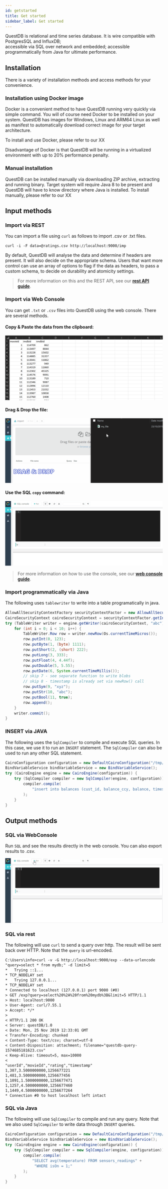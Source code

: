 ```yaml
---
id: getstarted
title: Get started
sidebar_label: Get started
---
```


QuestDB is relational and time series database. It is wire compatible with PostgresSQL and InfluxDB;  
accessible via SQL over network and embedded; accessible programmatically from Java for ultimate performance.

## Installation
There is a variety of installation methods and access methods for your convenience.

### Installation using Docker image

Docker is a convenient method to have QuestDB running very quickly via simple command. You will of course need Docker
to be installed on your system. QuestDB has images for Windows, Linux and ARM64 Linux as well as manifest to automatically
download correct image for your target architecture.

To install and use Docker, please refer to our XX

Disadvantage of Docker is that QuestDB will be running in a virtualized environment with up to 20% performance penalty.

### Manual installation

QuestDB can be installed manually via downloading ZIP archive, extracting and running binary. Target system will require Java 8
to be present and QuestDB will have to know directory where Java is installed. To install manually, please refer to
our XX



## Input methods

### Import via REST
You can import a file using `curl` as follows to import .csv or .txt files.
```shell script
curl -i -F data=@ratings.csv http://localhost:9000/imp
```

By default, QuestDB will analyse the data and determine if headers are present. It will also decide on the 
appropriate schema. Users that want more control can use an array of options to flag if the data as headers, to pass a custom schema,
to decide on durability and atomicity settings. 

> For more information on this and the REST API, see our **[rest API guide](rest.md)**.

### Import via Web Console
You can get `.txt` or `.csv` files into QuestDB using the web console. There are several methods.

#### Copy & Paste the data from the clipboard:

![alt-text](assets/copypaste.gif)

#### Drag & Drop the file:

![alt-text](assets/dragdrop.gif)

#### Use the SQL `copy` command:

![alt-text](assets/copyconsole.gif)

> For more information on how to use the console, see our **[web console guide](console.md)**.

### Import programmatically via Java

The following uses `tablewriter` to write into a table programatically in java.

```java
AllowAllSecurityContextFactory securityContextFactor = new AllowAllSecurityContextFactory();
CairoSecurityContext cairoSecurityContext = securityContextFactor.getInstance("admin");
try (TableWriter writer = engine.getWriter(cairoSecurityContext, "abc")) {
    for (int i = 0; i < 10; i++) {
        TableWriter.Row row = writer.newRow(Os.currentTimeMicros());
        row.putInt(0, 123);
        row.putByte(1, (byte) 1111);
        row.putShort(2, (short) 222);
        row.putLong(3, 333);
        row.putFloat(4, 4.44f);
        row.putDouble(5, 5.55);
        row.putDate(6, System.currentTimeMillis());
        // skip 7 - see separate function to write blobs
        // skip 8 - timestamp is already set via newRow() call
        row.putSym(9, "xyz");
        row.putStr(10, "abc");
        row.putBool(11, true);
        row.append();
    }
    writer.commit();
}
```

### INSERT via JAVA

The following uses the `SqlCompiler` to compile and execute SQL queries. In this case, we use it
to run an `INSERT` statement. The `SqlCompiler` can also be used to run any other SQL statement.

```java
CairoConfiguration configuration = new DefaultCairoConfiguration("/tmp/my_database");
BindVariableService bindVariableService = new BindVariableService();
try (CairoEngine engine = new CairoEngine(configuration)) {
    try (SqlCompiler compiler = new SqlCompiler(engine, configuration)) {
        compiler.compile(
            "insert into balances (cust_id, balance_ccy, balance, timestamp);"
        );
    }
}
```

## Output methods

### SQL via WebConsole
Run `SQL` and see the results directly in the web console. You can also export results to .csv.

![alt-text](assets/sqlconsole.gif)

### SQL via rest
The following will use `curl` to send a query over http. The result will be sent back over HTTP.
Note that the `query` is url-encoded.

```shell script
C:\Users\info>curl -v -G http://localhost:9000/exp --data-urlencode "query=select * from mydb;" -d limit=5
*   Trying ::1...
* TCP_NODELAY set
*   Trying 127.0.0.1...
* TCP_NODELAY set
* Connected to localhost (127.0.0.1) port 9000 (#0)
> GET /exp?query=select%20%2A%20from%20mydb%3B&limit=5 HTTP/1.1
> Host: localhost:9000
> User-Agent: curl/7.55.1
> Accept: */*
>
< HTTP/1.1 200 OK
< Server: questDB/1.0
< Date: Mon, 25 Nov 2019 12:33:01 GMT
< Transfer-Encoding: chunked
< Content-Type: text/csv; charset=utf-8
< Content-Disposition: attachment; filename="questdb-query-1574685181623.csv"
< Keep-Alive: timeout=5, max=10000
<
"userId","movieId","rating","timestamp"
1,307,3.5000000000,1256677221
1,481,3.5000000000,1256677456
1,1091,1.5000000000,1256677471
1,1257,4.5000000000,1256677460
1,1449,4.5000000000,1256677264
* Connection #0 to host localhost left intact
```

### SQL via Java
The following will use `SqlCompiler` to compile and run any query. Note that we also used `SqlCompiler`
to write data through `INSERT` queries.

```java
CairoConfiguration configuration = new DefaultCairoConfiguration("/tmp/my_database");
BindVariableService bindVariableService = new BindVariableService();
try (CairoEngine engine = new CairoEngine(configuration)) {
    try (SqlCompiler compiler = new SqlCompiler(engine, configuration)) {
        compiler.compile(
            "SELECT avg(temperature) FROM sensors_readings" +
             "WHERE isOn = 1;"
        );
    }
}
```
